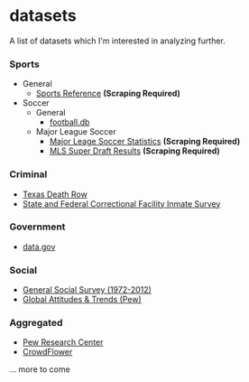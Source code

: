 # datasets
A list of datasets which I'm interested in analyzing further.

### Sports
* General
  * [Sports Reference](http://www.sports-reference.com/) __(Scraping Required)__
* Soccer
  * General
    * [football.db](http://openfootball.github.io/)
  * Major League Soccer
    * [Major Leage Soccer Statistics](http://www.mlssoccer.com/stats/season?season_year=2014&season_type=REG&team=ALL&group=GOALS&op=Search&form_id=mls_stats_individual_form) __(Scraping Required)__
    * [MLS Super Draft Results](http://en.wikipedia.org/wiki/MLS_SuperDraft) __(Scraping Required)__

### Criminal
* [Texas Death Row](http://www.tdcj.state.tx.us/death_row/dr_executed_offenders.html)
* [State and Federal Correctional Facility Inmate Survey](http://www.icpsr.umich.edu/icpsrweb/ICPSR/studies/4572?q=&paging.rows=25&sortBy=10)

### Government
* [data.gov](http://www.data.gov/)
 
### Social
* [General Social Survey (1972-2012)](http://www.icpsr.umich.edu/icpsrweb/ICPSR/studies/34802?q=&paging.rows=25&sortBy=10)
* [Global Attitudes & Trends (Pew)](http://www.pewglobal.org/category/datasets/)

### Aggregated
* [Pew Research Center]()
* [CrowdFlower](http://www.crowdflower.com/data-for-everyone)

... more to come
